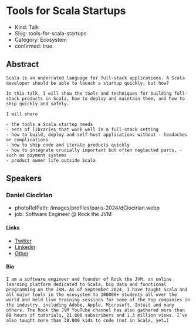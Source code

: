 # Tools for Scala Startups

- Kind: Talk
- Slug: tools-for-scala-startups
- Category: Ecosystem
- confirmed: true

## Abstract

```
Scala is an underrated language for full-stack applications. A Scala developer should be able to launch a startup quickly, but how?

In this talk, I will show the tools and techniques for building full-stack products in Scala, how to deploy and maintain them, and how to ship quickly and safely.

I will share

- the tools a Scala startup needs
- sets of libraries that work well in a full-stack setting
- how to build, deploy and self-host applications without - headaches or complications
- how to ship code and iterate products quickly
- how to integrate crucially important but often neglected parts, - such as payment systems
- product owner life outside Scala
```

## Speakers

### Daniel Ciocîrlan

- photoRelPath: /images/profiles/paris-2024/dCiocirlan.webp
- job: Software Engineer @ Rock the JVM

#### Links

- [Twitter](https://twitter.com/rockthejvm)
- [Linkedin](https://www.linkedin.com/in/danielciocirlan)
- [Other](https://rockthejvm.com/)

#### Bio

```
I am a software engineer and founder of Rock the JVM, an online learning platform dedicated to Scala, big data and functional programming on the JVM. As of September 2024, I have taught Scala and all major tools in the ecosystem to 100000+ students all over the world and held live training sessions for some of the top companies in the industry, including Adobe, Apple, Microsoft, Intuit and many others. The Rock the JVM YouTube channel has also gathered more than 60 hours of tutorials, 21.000 subscribers and 1.3 million views. I’ve also taught more than 30.000 kids to code (not in Scala, yet…)
```
